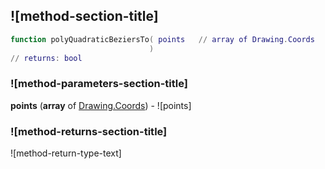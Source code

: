 ## ![method-section-title]


```lua
function polyQuadraticBeziersTo( points   // array of Drawing.Coords
                               )
// returns: bool
```


### ![method-parameters-section-title]

**points** (**array** of [Drawing.Coords](../../Drawing/Coords.md)) - ![points]

### ![method-returns-section-title]

![method-return-type-text]

